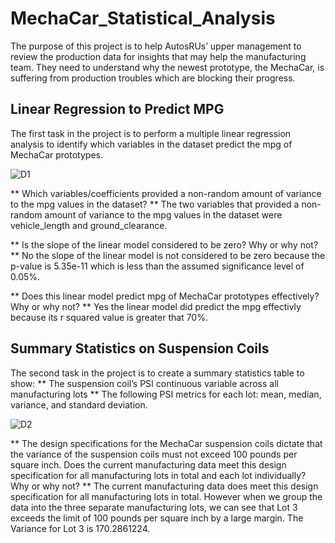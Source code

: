 # MechaCar_Statistical_Analysis
The purpose of this project is to help AutosRUs’ upper management to review the production data for insights that may help the manufacturing team. They need to understand why the newest prototype, the MechaCar, is suffering from production troubles which are blocking their progress.

## Linear Regression to Predict MPG

The first task in the project is to perform a multiple linear regression analysis to identify which variables in the dataset predict the mpg of MechaCar prototypes.

![D1]()

** Which variables/coefficients provided a non-random amount of variance to the mpg values in the dataset?
	** The two variables that provided a non-random amount of variance to the mpg values in the dataset were vehicle_length and ground_clearance.

** Is the slope of the linear model considered to be zero? Why or why not?
	** No the slope of the linear model is not considered to be zero because the p-value is 5.35e-11 which is less than the assumed significance level of 0.05%.

** Does this linear model predict mpg of MechaCar prototypes effectively? Why or why not?
	** Yes the linear model did predict the mpg effectivly because its r squared value is greater that 70%.


## Summary Statistics on Suspension Coils

The second task in the project is to create a summary statistics table to show:
	** The suspension coil’s PSI continuous variable across all manufacturing lots
	** The following PSI metrics for each lot: mean, median, variance, and standard deviation.

![D2]()

** The design specifications for the MechaCar suspension coils dictate that the variance of the suspension coils must not exceed 100 pounds per square inch. Does the current manufacturing data meet this design specification for all manufacturing lots in total and each lot individually? Why or why not?
	** The current manufacturing data does meet this design specification for all manufacturing lots in total. However when we group the data into the three separate manufacturing lots, we can see that Lot 3 exceeds the limit of 100 pounds per square inch by a large margin. The Variance for Lot 3 is 170.2861224.

